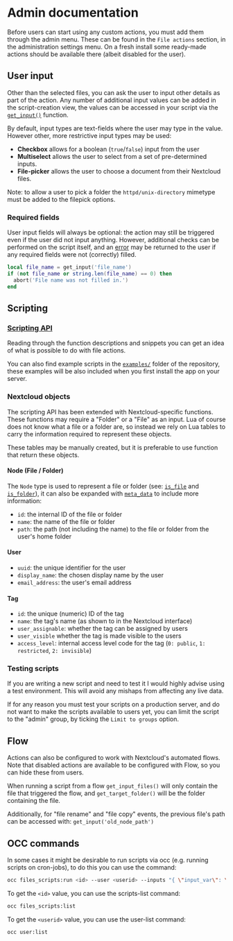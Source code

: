 # Admin documentation

Before users can start using any custom actions, you must add them through the admin menu. These can be found in the `File actions` section, in the administration settings menu. On a fresh install some ready-made actions should be available there (albeit disabled for the user).

## User input
Other than the selected files, you can ask the user to input other details as part of the action.  Any number of additional input values can be added in the script-creation view, the values can be accessed in your script via the [`get_input()`](Functions.md#get_input) function. 

By default, input types are text-fields where the user may type in the value. However other, more restrictive input types may be used:

- **Checkbox** allows for a boolean (`true`/`false`)  input from the user
- **Multiselect** allows the user to select from a set of pre-determined inputs.
- **File-picker** allows the user to choose a document from their Nextcloud files. 

Note: to allow a user to pick a folder the `httpd/unix-directory` mimetype must be added to the filepick options.

### Required fields
User input fields will always be optional: the action may still be triggered even if the user did not input anything. However, additional checks can be performed on the script itself, and an [error](Functions.md#abort) may be returned to the user if any required fields were not (correctly) filled.

```lua
local file_name = get_input('file_name')
if (not file_name or string.len(file_name) == 0) then
  abort('File name was not filled in.')
end 
```


## Scripting

### [Scripting API](Functions.md)
Reading through the function descriptions and snippets you can get an idea of what is possible to do with file actions.

You can also find example scripts in the [`examples/`](/examples) folder of the repository, these examples will be also included when you first install the app on your server.

### Nextcloud objects
The scripting API has been extended with Nextcloud-specific functions. These functions may require a "Folder" or a "File" as an input. Lua of course does not know what a file or a folder are, so instead we rely on Lua tables to carry the information required to represent these objects.

These tables may be manually created, but it is preferable to use function that return these objects.

#### Node (File / Folder)
The `Node` type is used to represent a file or folder (see: [`is_file`](Functions.md#is_file) and [`is_folder`](Functions.md#is_folder)), it can also be expanded with [`meta_data`](Functions.md#meta_data) to include more information:
 * `id`: the internal ID of the file or folder
 * `name`: the name of the file or folder
 * `path`: the path (not including the name) to the file or folder from the user's home folder 

#### User
 * `uuid`: the unique identifier for the user
 * `display_name`: the chosen display name by the user
 * `email_address`: the user's email address

#### Tag
 * `id`: the unique (numeric) ID of the tag
 * `name`: the tag's name (as shown to in the Nextcloud interface)
 * `user_assignable`: whether the tag can be assigned by users
 * `user_visible` whether the tag is made visible to the users
 * `access_level`: internal access level code for the tag (`0: public`, `1: restricted`, `2: invisible`)

### Testing scripts

If you are writing a new script and need to test it I would highly advise using a test environment. This will avoid any mishaps from affecting any live data.

If for any reason you must test your scripts on a production server, and do not want to make the scripts available to users yet, you can limit the script to the "admin" group, by ticking the `Limit to groups` option.

## Flow

Actions can also be configured to work with Nextcloud's automated flows. Note that disabled actions are available to be configured with Flow, so you can hide these from users.

When running a script from a flow `get_input_files()` will only contain the file that triggered the flow, and `get_target_folder()` will be the folder containing the file. 

Additionally, for "file rename" and "file copy" events, the previous file's path can be accessed with: `get_input('old_node_path')`


## OCC commands

In some cases it might be desirable to run scripts via occ (e.g. running scripts on cron-jobs), to do this you can use the command:
```sh
occ files_scripts:run <id> --user <userid> --inputs "{ \"input_var\": \"hello world\" }"
```

To get the `<id>` value, you can use the scripts-list command:
```sh
occ files_scripts:list
```

To get the `<userid>` value, you can use the user-list command:
```sh
occ user:list
```
